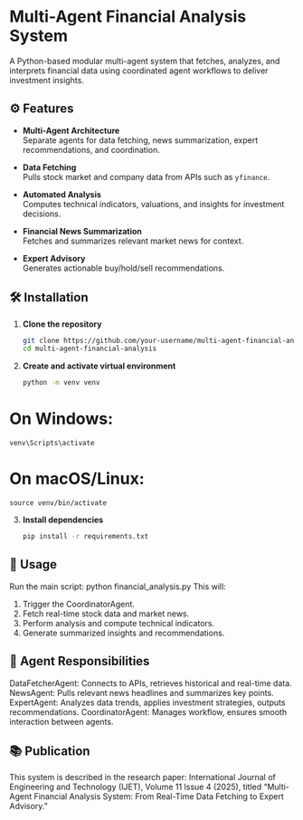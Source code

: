 # Multi-Agent Financial Analysis System
A Python-based modular multi-agent system that fetches, analyzes, and interprets financial data using coordinated agent workflows to deliver investment insights.

## ⚙️ Features

- **Multi-Agent Architecture**  
  Separate agents for data fetching, news summarization, expert recommendations, and coordination.

- **Data Fetching**  
  Pulls stock market and company data from APIs such as `yfinance`.

- **Automated Analysis**  
  Computes technical indicators, valuations, and insights for investment decisions.

- **Financial News Summarization**  
  Fetches and summarizes relevant market news for context.

- **Expert Advisory**  
  Generates actionable buy/hold/sell recommendations.


## 🛠 Installation

1. **Clone the repository**
   ```bash
   git clone https://github.com/your-username/multi-agent-financial-analysis.git
   cd multi-agent-financial-analysis
2. **Create and activate virtual environment**
    ```bash
    python -m venv venv
  # On Windows:
    venv\Scripts\activate
  # On macOS/Linux:
    source venv/bin/activate
3. **Install dependencies**
    ```bash
    pip install -r requirements.txt

## 🚀 Usage
Run the main script: python financial_analysis.py
This will:
1. Trigger the CoordinatorAgent.
2. Fetch real-time stock data and market news.
3. Perform analysis and compute technical indicators.
4. Generate summarized insights and recommendations.

## 🧩 Agent Responsibilities
DataFetcherAgent: Connects to APIs, retrieves historical and real-time data.
NewsAgent: Pulls relevant news headlines and summarizes key points.
ExpertAgent: Analyzes data trends, applies investment strategies, outputs recommendations.
CoordinatorAgent: Manages workflow, ensures smooth interaction between agents.

## 📚 Publication
This system is described in the research paper: International Journal of Engineering and Technology (IJET), Volume 11 Issue 4 (2025), titled “Multi-Agent Financial Analysis System: From Real-Time Data Fetching to Expert Advisory.” 




